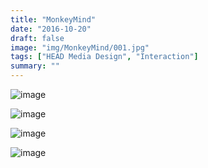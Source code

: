 ```yaml
---
title: "MonkeyMind"
date: "2016-10-20"
draft: false
image: "img/MonkeyMind/001.jpg"
tags: ["HEAD Media Design", "Interaction"]
summary: ""
---
```


![image](/img/MonkeyMind/001.jpg)

![image](/img/MonkeyMind/002.jpg)

![image](/img/MonkeyMind/003.jpg)

![image](/img/MonkeyMind/004.gif)
